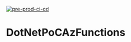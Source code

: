 [![pre-prod-ci-cd](https://github.com/raaipawankumar/DotNetPoCAzFunctions/actions/workflows/pre-prod-cicd.yml/badge.svg?branch=develop)](https://github.com/raaipawankumar/DotNetPoCAzFunctions/actions/workflows/pre-prod-cicd.yml)
# DotNetPoCAzFunctions
